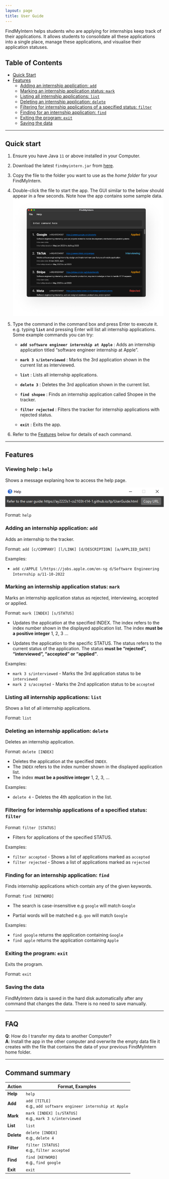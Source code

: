```yaml
---
layout: page
title: User Guide
---
```


FindMyIntern helps students who are applying for internships keep track of their applications. It allows students to consolidate all these applications into a single place, manage these applications, and visualise their application statuses.
## Table of Contents
- [Quick Start](#quick-start)
- [Features](#features)
    - [Adding an internship application: `add`](#adding-an-internship-application-add)
    - [Marking an internship application status: `mark`](#marking-an-internship-application-status-mark)
    - [Listing all internship applications: `list`](#listing-all-internship-applications-list)
    - [Deleting an internship application: `delete`](#deleting-an-internship-application-delete)
    - [Filtering for internship applications of a specified status: `filter`](#filtering-for-internship-applications-of-a-specified-status-filter)
    - [Finding for an internship application: `find`](#finding-for-an-internship-application-find)
    - [Exiting the program: `exit`](#exiting-the-program-exit)
    - [Saving the data](#saving-the-data)

--------------------------------------------------------------------------------------------------------------------

## Quick start

1. Ensure you have Java `11` or above installed in your Computer.

1. Download the latest `findmyintern.jar` from [here](https://github.com/AY2223S1-CS2103T-T14-1/tp/releases).

1. Copy the file to the folder you want to use as the _home folder_ for your FindMyIntern.

1. Double-click the file to start the app. The GUI similar to the below should appear in a few seconds. Note how the app contains some sample data.<br>
   ![Ui](images/Ui.png)

1. Type the command in the command box and press Enter to execute it. e.g. typing **`list`** and pressing Enter will list all internship applications.<br>
   Some example commands you can try:

   * **`add software engineer internship at Apple`** : Adds an internship application titled “software engineer internship at Apple”.

   * **`mark 3 s/interviewed`** : Marks the 3rd application shown in the current list as interviewed.

   * **`list`** : Lists all internship applications.

   * **`delete 3`** : Deletes the 3rd application shown in the current list.

   * **`find shopee`** : Finds an internship application called Shopee in the tracker.
   
   * **`filter rejected`** : Filters the tracker for internship applications with rejected status.

   * **`exit`** : Exits the app.

1. Refer to the [Features](#features) below for details of each command.

--------------------------------------------------------------------------------------------------------------------

## Features

### Viewing help : `help`

Shows a message explaning how to access the help page.

![help message](images/helpMessage.png)

Format: `help`

### Adding an internship application: `add`

Adds an internship to the tracker.

Format: `add [c/COMPANY] [l/LINK] [d/DESCRIPTION] [a/APPLIED_DATE]`

Examples:
* `add c/APPLE l/https://jobs.apple.com/en-sg d/Software Engineering Internship a/11-10-2022`

### Marking an internship application status: `mark` 

Marks an internship application status as rejected, interviewing, accepted or applied.

Format: `mark [INDEX] [s/STATUS]`

* Updates the application at the specified INDEX. The index refers to the index number shown in the displayed 
application list. The index **must be a positive integer** 1, 2, 3 ...

* Updates the application to the specific STATUS. The status refers to the current status of the application. 
The status **must be “rejected”, “interviewed”, “accepted” or “applied”**.

Examples:
* `mark 3 s/interviewed` - Marks the 3rd application status to be `interviewed`
* `mark 2 s/accepted` - Marks the 2nd application status to be `accepted`

### Listing all internship applications: `list`

Shows a list of all internship applications.

Format: `list`

### Deleting an internship application: `delete`

Deletes an internship application.

Format: `delete [INDEX]`

* Deletes the application at the specified `INDEX`.
* The `INDEX` refers to the index number shown in the displayed application list.
* The index **must be a positive integer** 1, 2, 3, …​

Examples:
*  `delete 4` - Deletes the 4th application in the list.

### Filtering for internship applications of a specified status: `filter`

Format: `filter [STATUS]`

* Filters for applications of the specified STATUS.

Examples:
* `filter accepted` - Shows a list of applications marked as `accepted`
* `filter rejected` - Shows a list of applications marked as `rejected`

### Finding for an internship application: `find`

Finds internship applications which contain any of the given keywords.

Format: `find [KEYWORD]`

* The search is case-insensitive e.g `google` will match `Google`

* Partial words will be matched e.g. `goo` will match `Google`

Examples:
* `find google` returns the application containing `Google`
* `find apple` returns the application containing `Apple`

### Exiting the program: `exit`

Exits the program.

Format: `exit`

### Saving the data

FindMyIntern data is saved in the hard disk automatically after any command that changes the data. There is no need to save manually.


--------------------------------------------------------------------------------------------------------------------

## FAQ

**Q**: How do I transfer my data to another Computer?<br>
**A**: Install the app in the other computer and overwrite the empty data file it creates with the file that contains the data of your previous FindMyIntern home folder.

--------------------------------------------------------------------------------------------------------------------

## Command summary

Action | Format, Examples
--------|------------------
**Help** | `help`
**Add** | `add [TITLE]` <br> e.g., `add software engineer internship at Apple`
**Mark** | `mark [INDEX] [s/STATUS]` <br> e.g., `mark 3 s/interviewed`
**List** | `list`
**Delete** | `delete [INDEX]` <br> e.g., `delete 4`
**Filter** | `filter [STATUS]` <br> e.g., `filter accepted`
**Find** | `find [KEYWORD]`<br> e.g., `find google`
**Exit** | `exit`
